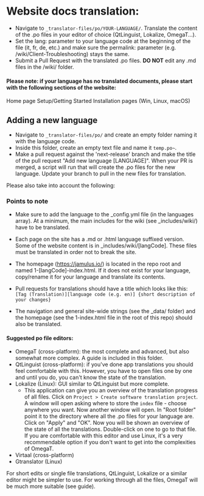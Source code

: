 # Website docs translation:

-   Navigate to `_translator-files/po/YOUR-LANGUAGE/`. Translate the content of the .po files in your editor of choice (QtLinguist, Lokalize, OmegaT...).
-   Set the lang: parameter to your language code at the beginning of the file (it, fr, de, etc.) and make sure the permalink: parameter (e.g. /wiki/Client-Troubleshooting) stays the same.
-   Submit a Pull Request with the translated .po files. **DO NOT** edit any .md files in the /wiki/ folder.

#### Please note: if your language has no translated documents, please start with the following sections of the website:

Home page
Setup/Getting Started
Installation pages (Win, Linux, macOS)

## Adding a new language

- Navigate to `_translator-files/po/` and create an empty folder naming it with the language code. 
- Inside this folder, create an empty text file and name it `temp.po~`. 
- Make a pull request against the 'next-release' branch and make the title of the pull request "Add new language [LANGUAGE]". When your PR is merged, a script will run that will create the .po files for the new language. Update your branch to pull in the new files for translation. 

Please also take into account the following:

### Points to note

- Make sure to add the language to the \_config.yml file (in the languages array).  At a minimum, the main includes for the wiki (see \_includes/wiki/) have to be translated.

- Each page on the site has a .md or .html language suffixed version.  Some of the website content is in \_includes/wiki/[langCode]. These files must be translated in order not to break the site.

- The homepage (https://jamulus.io/) is located in the repo root and named 1-[langCode]-index.html. If it does not exist for your language, copy/rename it for your language and translate its contents.

- Pull requests for translations should have a title which looks like this: `[Tag (Translation)][language code (e.g. en)] {short description of your changes}`

- The navigation and general site-wide strings (see the \_data/ folder) and the homepage (see the 1-index.html file in the root of this repo) should also be translated.

#### Suggested po file editors:

- OmegaT (cross-platform): the most complete and advanced, but also somewhat more complex. A guide is included in this folder.
- QtLinguist (cross-platform): if you've done app translations you should feel comfortable with this. However, you have to open files one by one and until you do, you can't know the state of the translation.
- Lokalize (Linux): GUI similar to QtLinguist but more complete.
    - This application can give you an overview of the translation progress of all files. Click on `Project > Create software translation project`. A window will open asking where to store the `index` file - choose anywhere you want. Now another window will open. In "Root folder" point it to the directory where all the .po files for your language are. Click on "Apply" and "OK". Now you will be shown an overview of the state of all the translations. Double-click on one to go to that file. If you are comfortable with this editor and use Linux, it's a very recommendable option if you don't want to get into the complexities of OmegaT.
- Virtaal (cross-platform)
- Gtranslator (Linux)

For short edits or single file translations, QtLinguist, Lokalize or a similar editor might be simpler to use. For working through all the files, OmegaT will be much more suitable (see guide).
